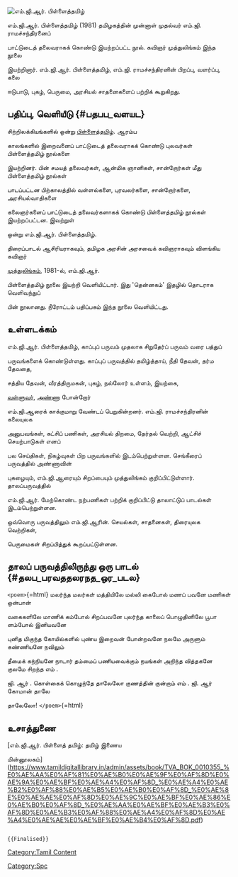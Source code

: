 ![எம்.ஜி.ஆர். பிள்ளைத்தமிழ்](Mgr_pillai_thamizh.jpg "எம்.ஜி.ஆர். பிள்ளைத்தமிழ்")
எம்.ஜி.ஆர். பிள்ளைத்தமிழ் (1981) தமிழகத்தின் முன்னாள் முதல்வர் எம்.ஜி. ராமச்சந்திரனைப்
பாட்டுடைத் தலைவராகக் கொண்டு இயற்றப்பட்ட நூல். கவிஞர் முத்துலிங்கம் இந்த நூலை
இயற்றினார். எம்.ஜி.ஆர். பிள்ளைத்தமிழ், எம்.ஜி. ராமச்சந்திரனின் பிறப்பு, வளர்ப்பு, கலை
ஈடுபாடு, புகழ், பெருமை, அரசியல் சாதனைகளைப் பற்றிக் கூறுகிறது.

## பதிப்பு, வெளியீடு {#பதபப_வளயட}

சிற்றிலக்கியங்களில் ஒன்று [பிள்ளைத்தமிழ்](பிள்ளைத்_தமிழ்_நூல்கள் "wikilink"). ஆரம்ப
காலங்களில் இறைவனைப் பாட்டுடைத் தலைவராகக் கொண்டு புலவர்கள் பிள்ளைத்தமிழ் நூல்களை
இயற்றினர். பின் சமயத் தலைவர்கள், ஆன்மிக ஞானிகள், சான்றோர்கள் மீது பிள்ளைத்தமிழ் நூல்கள்
பாடப்பட்டன பிற்காலத்தில் வள்ளல்களை, புரவலர்களை, சான்றோர்களை, அரசியல்வாதிகளை
கலைஞர்களைப் பாட்டுடைத் தலைவர்களாகக் கொண்டு பிள்ளைத்தமிழ் நூல்கள் இயற்றப்பட்டன. இவற்றுள்
ஒன்று எம்.ஜி.ஆர். பிள்ளைத்தமிழ்.

திரைப்பாடல் ஆசிரியராகவும், தமிழக அரசின் அரசவைக் கவிஞராகவும் விளங்கிய கவிஞர்
[முத்துலிங்கம்](முத்துலிங்கம்_(கவிஞர்) "wikilink"), 1981-ல், எம்.ஜி.ஆர்.
பிள்ளைத்தமிழ் நூலை இயற்றி வெளியிட்டார். இது \'தென்னகம்\' இதழில் தொடராக வெளிவந்துப்
பின் நூலானது. நீரோட்டம் பதிப்பகம் இந்த நூலை வெளியிட்டது.

## உள்ளடக்கம்

எம்.ஜி.ஆர். பிள்ளைத்தமிழ், காப்புப் பருவம் முதலாக சிறுதேர்ப் பருவம் வரை பத்துப்
பருவங்களைக் கொண்டுள்ளது. காப்புப் பருவத்தில் தமிழ்த்தாய், நீதி தேவன், தர்ம தேவதை,
சத்திய தேவன், வீரத்திருமகன், புகழ், நல்லோர் உள்ளம், இயற்கை,
[வள்ளுவர்](திருவள்ளுவர் "wikilink"), [அண்ணா](அண்ணாத்துரை "wikilink") போன்றோர்
எம்.ஜி.ஆரைக் காக்குமாறு வேண்டப் பெறுகின்றனர். எம்.ஜி. ராமச்சந்திரனின் கலையுலக
அனுபவங்கள், கட்சிப் பணிகள், அரசியல் திறமை, தேர்தல் வெற்றி, ஆட்சிச் செயற்பாடுகள் எனப்
பல செய்திகள், நிகழ்வுகள் பிற பருவங்களில் இடம்பெற்றுள்ளன. செங்கீரைப் பருவத்தில் அண்ணாவின்
புகழையும், எம்.ஜி.ஆரையும் சிறப்பையும் முத்துலிங்கம் குறிப்பிட்டுள்ளார். தாலப்பருவத்தில்
எம்.ஜி.ஆர். மேற்கொண்ட நற்பணிகள் பற்றிக் குறிப்பிட்டு தாலாட்டுப் பாடல்கள் இடம்பெற்றுள்ளன.
ஒவ்வொரு பருவத்திலும் எம்.ஜி.ஆரின். செயல்கள், சாதனைகள், திரையுலக வெற்றிகள்,
பெருமைகள் சிறப்பித்துக் கூறப்பட்டுள்ளன.

## தாலப் பருவத்திலிருந்து ஒரு பாடல் {#தலப_பரவததலரநத_ஒர_படல}

`<poem>`{=html} மலர்ந்த மலர்கள் மத்தியிலே மல்லி கைபோல் மணப் பவனே மணிகள் ஒன்பான்
வகைகளிலே மாணிக் கம்போல் சிறப்பவனே புலர்ந்த காலைப் பொழுதினிலே பூபா ளம்போல் இனியவனே
புனித மிகுந்த கோயில்களில் புண்ய இறைவன் போன்றவனே நலமே அருளும் கண்ணியனே நவிலும்
தீமைக் கந்நியனே நாடார் தம்மைப் பணியவைக்கும் நயங்கள் அறிந்த வித்தகனே குலமே சிறந்த எம் .
ஜி. ஆர் . கொள்கைக் கொழுந்தே தாலேலோ குணத்தின் குன்றாம் எம் . ஜி. ஆர் கோமான் தாலே
தாலேலோ! `</poem>`{=html}

## உசாத்துணை

[எம்.ஜி.ஆர். பிள்ளைத் தமிழ்: தமிழ் இணைய
மின்னூலகம்](https://www.tamildigitallibrary.in/admin/assets/book/TVA_BOK_0010355_%E0%AE%AA%E0%AF%81%E0%AE%B0%E0%AE%9F%E0%AF%8D%E0%AE%9A%E0%AE%BF%E0%AE%A4%E0%AF%8D_%E0%AE%A4%E0%AE%B2%E0%AF%88%E0%AE%B5%E0%AE%B0%E0%AF%8D_%E0%AE%8E%E0%AE%AE%E0%AF%8D%E0%AE%9C%E0%AE%BF%E0%AE%86%E0%AE%B0%E0%AF%8D_%E0%AE%AA%E0%AE%BF%E0%AE%B3%E0%AF%8D%E0%AE%B3%E0%AF%88%E0%AE%A4%E0%AF%8D%E0%AE%A4%E0%AE%AE%E0%AE%BF%E0%AE%B4%E0%AF%8D.pdf)

```{=mediawiki}
{{Finalised}}
```
[Category:Tamil Content](Category:Tamil_Content "wikilink")
[Category:Spc](Category:Spc "wikilink")
